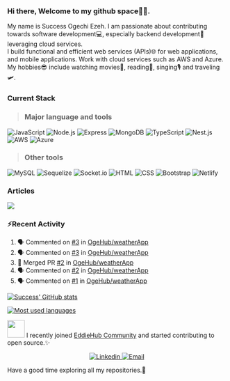 ### Hi there, Welcome to my github space🤝😊.

My name is Success Ogechi Ezeh. I am passionate about contributing towards software development💻, especially backend development🌟 leveraging cloud services.  
I build functional and efficient web services (APIs)🌐 for web applications, and mobile applications.
Work with cloud services such as AWS and Azure.
My hobbies😎 include watching movies🍿, reading📖, singing🎙 and traveling🛩.

### Current Stack 
 > ### Major language and tools
![JavaScript](https://img.shields.io/badge/javascript-%23323330.svg?style=for-the-badge&logo=javascript) ![Node.js](https://img.shields.io/badge/node.js-%23323330.svg?style=for-the-badge&logo=node.js) ![Express](https://img.shields.io/badge/express-%23323330.svg?style=for-the-badge&logo=express) ![MongoDB](https://img.shields.io/badge/mongodb-%23323330.svg?style=for-the-badge&logo=mongodb) ![TypeScript](https://img.shields.io/badge/typescript-%23323330.svg?style=for-the-badge&logo=typescript) ![Nest.js](https://img.shields.io/badge/nest.js-%23323330.svg?style=for-the-badge&logo=nestjs&logoColor=E0234E) ![AWS](https://img.shields.io/badge/aws-%23323330.svg?style=for-the-badge&logo=aws&logoColor=430098) ![Azure](https://img.shields.io/badge/azure-%23323330.svg?style=for-the-badge&logo=azure&logoColor=430098)  

 > ### Other tools
![MySQL](https://img.shields.io/badge/mysql-%23323330.svg?style=for-the-badge&logo=mysql&logoColor=4479A1) ![Sequelize](https://img.shields.io/badge/sequelize-%23323330.svg?style=for-the-badge&logo=sequelize) ![Socket.io](https://img.shields.io/badge/socket.io-%23323330.svg?style=for-the-badge&logo=socket.io) ![HTML](https://img.shields.io/badge/html-%23323330.svg?style=for-the-badge&logo=html5) ![CSS](https://img.shields.io/badge/css-%23323330.svg?style=for-the-badge&logo=css3) ![Bootstrap](https://img.shields.io/badge/bootstrap-%23323330.svg?style=for-the-badge&logo=bootstrap) ![Netlify](https://img.shields.io/badge/netlify-%23323330.svg?style=for-the-badge&logo=netlify) 

### Articles
<a href="https://medium.com/@ezehsuccess0476"> <img src="https://img.shields.io/badge/medium-%23323330.svg?style=for-the-badge&logo=medium" /> </a>

### ⚡Recent Activity
<!--START_SECTION:activity-->
1. 🗣 Commented on [#3](https://github.com/OgeHub/weatherApp/issues/3) in [OgeHub/weatherApp](https://github.com/OgeHub/weatherApp)
2. 🗣 Commented on [#3](https://github.com/OgeHub/weatherApp/issues/3) in [OgeHub/weatherApp](https://github.com/OgeHub/weatherApp)
3. 🎉 Merged PR [#2](https://github.com/OgeHub/weatherApp/pull/2) in [OgeHub/weatherApp](https://github.com/OgeHub/weatherApp)
4. 🗣 Commented on [#2](https://github.com/OgeHub/weatherApp/issues/2) in [OgeHub/weatherApp](https://github.com/OgeHub/weatherApp)
5. 🗣 Commented on [#1](https://github.com/OgeHub/weatherApp/issues/1) in [OgeHub/weatherApp](https://github.com/OgeHub/weatherApp)
<!--END_SECTION:activity-->

[![Success' GitHub stats](https://github-readme-stats.vercel.app/api?username=OgeHub&count_private=true&show_icons=true&theme=gotham&line_height=27)](https://github.com/murewaashiru/github-readme-stats)  

[![Most used languages ](https://github-readme-stats.vercel.app/api/top-langs/?username=OgeHub&theme=gotham&count_private=true&line_height=27)](https://github.com/anuraghazra/github-readme-stats)

 <img src="https://github.com/EddieHubCommunity.png" height="40" /> I recently joined [EddieHub Community](https://github.com/EddieHubCommunity) and started contributing to open source.✨


<p align="center">
  <a href="https://www.linkedin.com/in/success-ezeh/">
    <img src="https://img.shields.io/badge/Connect%20with%20me-%23323330.svg?style=for-the-badge&logo=linkedin" alt="Linkedin" />
 </a>
    <a href="ezehsuccess0476@gmail.com">
    <img src="https://img.shields.io/badge/email%20me-%23323330.svg?style=for-the-badge&logo=gmail" alt="Email" />
 </a>
</p>

Have a good time exploring all my repositories.🙂
